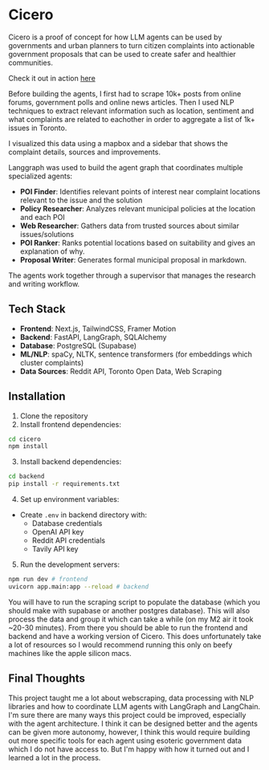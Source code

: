 # Cicero

Cicero is a proof of concept for how LLM agents can be used by governments and urban planners to turn citizen complaints into actionable government proposals that can be used to create safer and healthier communities. 

Check it out in action [here](https://www.youtube.com/watch?v=NLCgRhxzia4)

Before building the agents, I first had to scrape 10k+ posts from online forums, government polls and online news articles. Then I used NLP techniques to extract relevant information such as location, sentiment and what complaints are related to eachother in order to aggregate a list of 1k+ issues in Toronto.

I visualized this data using a mapbox and a sidebar that shows the complaint details, sources and improvements.

Langgraph was used to build the agent graph that coordinates multiple specialized agents:

- **POI Finder**: Identifies relevant points of interest near complaint locations relevant to the issue and the solution
- **Policy Researcher**: Analyzes relevant municipal policies at the location and each POI
- **Web Researcher**: Gathers data from trusted sources about similar issues/solutions
- **POI Ranker**: Ranks potential locations based on suitability and gives an explanation of why.
- **Proposal Writer**: Generates formal municipal proposal in markdown.

The agents work together through a supervisor that manages the research and writing workflow.

## Tech Stack

- **Frontend**: Next.js, TailwindCSS, Framer Motion
- **Backend**: FastAPI, LangGraph, SQLAlchemy
- **Database**: PostgreSQL (Supabase)
- **ML/NLP**: spaCy, NLTK, sentence transformers (for embeddings which cluster complaints)
- **Data Sources**: Reddit API, Toronto Open Data, Web Scraping


## Installation

1. Clone the repository
2. Install frontend dependencies:

```bash
cd cicero
npm install
```

3. Install backend dependencies:

```bash
cd backend
pip install -r requirements.txt
```

4. Set up environment variables:
- Create `.env` in backend directory with:
  - Database credentials
  - OpenAI API key
  - Reddit API credentials
  - Tavily API key

5. Run the development servers:

```bash
npm run dev # frontend
uvicorn app.main:app --reload # backend
```

You will have to run the scraping script to populate the database (which you should make with supabase or another postgres database). This will also process the data and group it which can take a while (on my M2 air it took ~20-30 minutes). From there you should be able to run the frontend and backend and have a working version of Cicero. This does unfortunately take a lot of resources so I would recommend running this only on beefy machines like the apple silicon macs.

## Final Thoughts

This project taught me a lot about webscraping, data processing with NLP libraries and how to coordinate LLM agents with LangGraph and LangChain. I'm sure there are many ways this project could be improved, especially with the agent architecture. I think it can be designed better and the agents can be given more autonomy, however, I think this would require building out more specific tools for each agent using esoteric government data which I do not have access to. But I'm happy with how it turned out and I learned a lot in the process.
